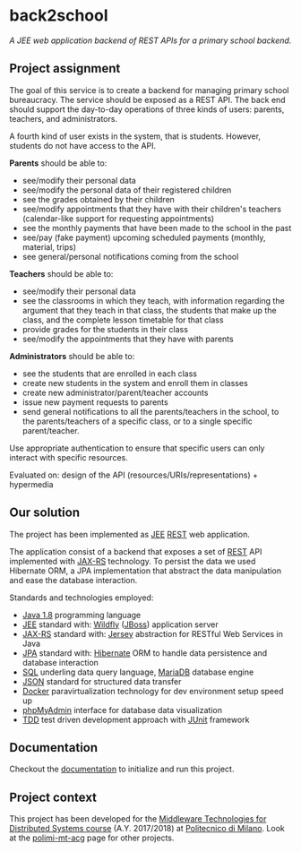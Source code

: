 # back2school
*A JEE web application backend of REST APIs for a primary school backend.*


## Project assignment

The goal of this service is to create a backend for managing primary school bureaucracy. The service should be exposed as a REST API.
The back end should support the day-to-day operations of three kinds of users: parents, teachers, and administrators. 

A fourth kind of user exists in the system, that is students. However, students do not have access to the API.

**Parents** should be able to:

- see/modify their personal data
- see/modify the personal data of their registered children
- see the grades obtained by their children
- see/modify appointments that they have with their children's teachers (calendar-like support for requesting appointments)
- see the monthly payments that have been made to the school in the past
- see/pay (fake payment) upcoming scheduled payments (monthly, material, trips)
- see general/personal notifications coming from the school

**Teachers** should be able to:

- see/modify their personal data
- see the classrooms in which they teach, with information regarding the argument that they teach in that class, the students that make up the class, and the complete lesson timetable for that class
- provide grades for the students in their class
- see/modify the appointments that they have with parents

**Administrators** should be able to:

- see the students that are enrolled in each class
- create new students in the system and enroll them in classes
- create new administrator/parent/teacher accounts
- issue new payment requests to parents
- send general notifications to all the parents/teachers in the school, to the parents/teachers of a specific class, or to a single specific parent/teacher.

Use appropriate authentication to ensure that specific users can only interact with specific
resources.

Evaluated on: design of the API (resources/URIs/representations) + hypermedia


## Our solution

The project has been implemented as [JEE] [REST] web application.

The application consist of a backend that exposes a set of [REST] API implemented with [JAX-RS] technology.
To persist the data we used Hibernate ORM, a JPA implementation that abstract the data manipulation and ease the database interaction.

Standards and technologies employed:

- [Java 1.8] programming language
- [JEE] standard with: [Wildfly] ([JBoss]) application server 
- [JAX-RS] standard with: [Jersey] abstraction for RESTful Web Services in Java
- [JPA] standard with: [Hibernate] ORM to handle data persistence and database interaction
- [SQL] underling data query language, [MariaDB] database engine
- [JSON] standard for structured data transfer
- [Docker] paravirtualization technology for dev environment setup speed up
- [phpMyAdmin] interface for database data visualization
- [TDD] test driven development approach with [JUnit] framework


## Documentation

Checkout the [documentation](docs) to initialize and run this project.

## Project context

This project has been developed for the [Middleware Technologies for Distributed Systems course]
(A.Y. 2017/2018) at [Politecnico di Milano]. Look at the [polimi-mt-acg] page for other projects. 


[JEE]: https://wikipedia.org/wiki/Java_Platform,_Enterprise_Edition
[REST]: https://wikipedia.org/wiki/Representational_state_transfer

[Java 1.8]: https://mariadb.org/
[Wildfly]: http://www.wildfly.org/
[JBoss]: http://www.jboss.org/
[JAX-RS]: https://wikipedia.org/wiki/Java_API_for_RESTful_Web_Services
[Jersey]: https://jersey.github.io/
[JPA]: https://wikipedia.org/wiki/Java_Persistence_API
[Hibernate]: http://hibernate.org/
[SQL]: https://wikipedia.org/wiki/SQL
[MariaDB]: https://mariadb.org/
[JSON]: https://www.json.org/
[Docker]: https://www.docker.com/
[phpMyAdmin]: https://www.phpmyadmin.net/
[TDD]: https://wikipedia.org/wiki/Test-driven_development
[JUnit]: https://junit.org
 
[Middleware Technologies for Distributed Systems course]: https://www4.ceda.polimi.it/manifesti/manifesti/controller/ManifestoPublic.do?EVN_DETTAGLIO_RIGA_MANIFESTO=evento&aa=2017&k_cf=225&k_corso_la=481&k_indir=T2A&codDescr=090931&lang=EN&semestre=1&idGruppo=3589&idRiga=216904
[Politecnico di Milano]: https://www.polimi.it
[polimi-mt-acg]: https://github.com/polimi-mt-acg
